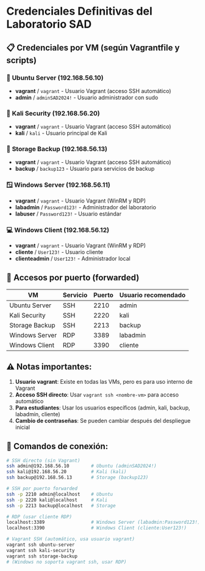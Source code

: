 # Credenciales Definitivas del Laboratorio SAD

## 📋 **Credenciales por VM (según Vagrantfile y scripts)**

### 🐧 **Ubuntu Server (192.168.56.10)**
- **vagrant** / `vagrant` - Usuario Vagrant (acceso SSH automático)
- **admin** / `adminSAD2024!` - Usuario administrador con sudo

### 🥷 **Kali Security (192.168.56.20)**  
- **vagrant** / `vagrant` - Usuario Vagrant (acceso SSH automático)
- **kali** / `kali` - Usuario principal de Kali

### 💾 **Storage Backup (192.168.56.13)**
- **vagrant** / `vagrant` - Usuario Vagrant (acceso SSH automático) 
- **backup** / `backup123` - Usuario para servicios de backup

### 🪟 **Windows Server (192.168.56.11)**
- **vagrant** / `vagrant` - Usuario Vagrant (WinRM y RDP)
- **labadmin** / `Password123!` - Administrador del laboratorio
- **labuser** / `Password123!` - Usuario estándar

### 💻 **Windows Client (192.168.56.12)**
- **vagrant** / `vagrant` - Usuario Vagrant (WinRM y RDP)
- **cliente** / `User123!` - Usuario cliente
- **clienteadmin** / `User123!` - Administrador local

## 🔗 **Accesos por puerto (forwarded)**

| VM | Servicio | Puerto | Usuario recomendado |
|----|----------|--------|-------------------|
| Ubuntu Server | SSH | 2210 | admin |
| Kali Security | SSH | 2220 | kali |  
| Storage Backup | SSH | 2213 | backup |
| Windows Server | RDP | 3389 | labadmin |
| Windows Client | RDP | 3390 | cliente |

## ⚠️ **Notas importantes:**

1. **Usuario vagrant**: Existe en todas las VMs, pero es para uso interno de Vagrant
2. **Acceso SSH directo**: Usar `vagrant ssh <nombre-vm>` para acceso automático
3. **Para estudiantes**: Usar los usuarios específicos (admin, kali, backup, labadmin, cliente)
4. **Cambio de contraseñas**: Se pueden cambiar después del despliegue inicial

## 🔧 **Comandos de conexión:**

```bash
# SSH directo (sin Vagrant)
ssh admin@192.168.56.10        # Ubuntu (adminSAD2024!)
ssh kali@192.168.56.20         # Kali (kali)
ssh backup@192.168.56.13       # Storage (backup123)

# SSH por puerto forwarded
ssh -p 2210 admin@localhost    # Ubuntu
ssh -p 2220 kali@localhost     # Kali  
ssh -p 2213 backup@localhost   # Storage

# RDP (usar cliente RDP)
localhost:3389                 # Windows Server (labadmin:Password123!)
localhost:3390                 # Windows Client (cliente:User123!)

# Vagrant SSH (automático, usa usuario vagrant)
vagrant ssh ubuntu-server
vagrant ssh kali-security
vagrant ssh storage-backup
# (Windows no soporta vagrant ssh, usar RDP)
```